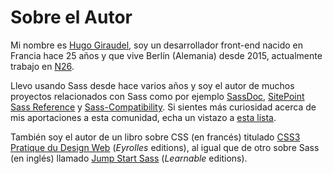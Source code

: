 
# Sobre el Autor

Mi nombre es [Hugo Giraudel](http://hugogiraudel.com), soy un desarrollador front-end nacido en Francia hace 25 años y que vive Berlín (Alemania) desde 2015, actualmente trabajo en [N26](https://n26.com).

Llevo usando Sass desde hace varios años y soy el autor de muchos proyectos relacionados con Sass como por ejemplo [SassDoc](http://sassdoc.com), [SitePoint Sass Reference](http://sitepoint.com/sass-reference/) y [Sass-Compatibility](http://sass-compatibility.github.io). Si sientes más curiosidad acerca de mis aportaciones a esta comunidad, echa un vistazo a [esta lista](http://github.com/HugoGiraudel/awesome-sass).
 
También soy el autor de un libro sobre CSS (en francés) titulado [CSS3 Pratique du Design Web](http://css3-pratique.fr/) (*Eyrolles* editions), al igual que de otro sobre Sass (en inglés) llamado [Jump Start Sass](https://learnable.com/books/jump-start-sass) (*Learnable* editions).

